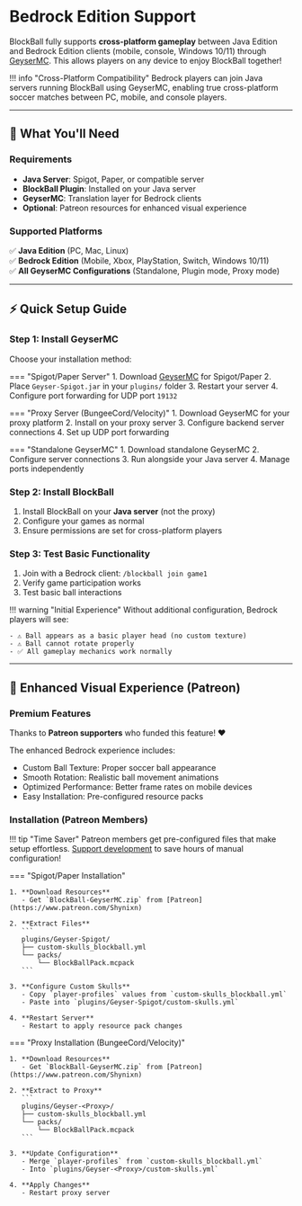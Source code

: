 # Bedrock Edition Support

BlockBall fully supports **cross-platform gameplay** between Java Edition and Bedrock Edition clients (mobile, console, Windows 10/11) through [GeyserMC](https://geysermc.org/). This allows players on any device to enjoy BlockBall together!

!!! info "Cross-Platform Compatibility"
    Bedrock players can join Java servers running BlockBall using GeyserMC, enabling true cross-platform soccer matches between PC, mobile, and console players.

---

## 🎯 What You'll Need

### Requirements

- **Java Server**: Spigot, Paper, or compatible server
- **BlockBall Plugin**: Installed on your Java server
- **GeyserMC**: Translation layer for Bedrock clients
- **Optional**: Patreon resources for enhanced visual experience

### Supported Platforms

✅ **Java Edition** (PC, Mac, Linux)  
✅ **Bedrock Edition** (Mobile, Xbox, PlayStation, Switch, Windows 10/11)  
✅ **All GeyserMC Configurations** (Standalone, Plugin mode, Proxy mode)

---

## ⚡ Quick Setup Guide

### Step 1: Install GeyserMC

Choose your installation method:

=== "Spigot/Paper Server"
    1. Download [GeyserMC](https://geysermc.org/) for Spigot/Paper
    2. Place `Geyser-Spigot.jar` in your `plugins/` folder
    3. Restart your server
    4. Configure port forwarding for UDP port `19132`

=== "Proxy Server (BungeeCord/Velocity)"
    1. Download GeyserMC for your proxy platform
    2. Install on your proxy server
    3. Configure backend server connections
    4. Set up UDP port forwarding

=== "Standalone GeyserMC"
    1. Download standalone GeyserMC
    2. Configure server connections
    3. Run alongside your Java server
    4. Manage ports independently

### Step 2: Install BlockBall

1. Install BlockBall on your **Java server** (not the proxy)
2. Configure your games as normal
3. Ensure permissions are set for cross-platform players

### Step 3: Test Basic Functionality

1. Join with a Bedrock client: `/blockball join game1`
2. Verify game participation works
3. Test basic ball interactions

!!! warning "Initial Experience"
    Without additional configuration, Bedrock players will see:
    
    - ⚠️ Ball appears as a basic player head (no custom texture)
    - ⚠️ Ball cannot rotate properly
    - ✅ All gameplay mechanics work normally

---

## 🎨 Enhanced Visual Experience (Patreon)

### Premium Features

Thanks to **Patreon supporters** who funded this feature! ❤️ 

The enhanced Bedrock experience includes:

* Custom Ball Texture: Proper soccer ball appearance
* Smooth Rotation: Realistic ball movement animations  
* Optimized Performance: Better frame rates on mobile devices
* Easy Installation: Pre-configured resource packs

### Installation (Patreon Members)

!!! tip "Time Saver"
    Patreon members get pre-configured files that make setup effortless. [Support development](https://www.patreon.com/Shynixn) to save hours of manual configuration!

=== "Spigot/Paper Installation"

    1. **Download Resources**
       - Get `BlockBall-GeyserMC.zip` from [Patreon](https://www.patreon.com/Shynixn)
    
    2. **Extract Files**
       ```
       plugins/Geyser-Spigot/
       ├── custom-skulls_blockball.yml
       └── packs/
           └── BlockBallPack.mcpack
       ```
    
    3. **Configure Custom Skulls**
       - Copy `player-profiles` values from `custom-skulls_blockball.yml`
       - Paste into `plugins/Geyser-Spigot/custom-skulls.yml`
    
    4. **Restart Server**
       - Restart to apply resource pack changes

=== "Proxy Installation (BungeeCord/Velocity)"

    1. **Download Resources**  
       - Get `BlockBall-GeyserMC.zip` from [Patreon](https://www.patreon.com/Shynixn)
    
    2. **Extract to Proxy**
       ```
       plugins/Geyser-<Proxy>/
       ├── custom-skulls_blockball.yml  
       └── packs/
           └── BlockBallPack.mcpack
       ```
    
    3. **Update Configuration**
       - Merge `player-profiles` from `custom-skulls_blockball.yml` 
       - Into `plugins/Geyser-<Proxy>/custom-skulls.yml`
    
    4. **Apply Changes**
       - Restart proxy server


